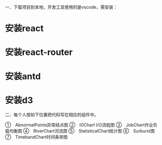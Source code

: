 
一、下载项目到本地，开发工具使用的是vscode，需安装：
# 安装react 
# 安装react-router
# 安装antd
# 安装d3
二、每个人按如下位置把代码写在相应的组件中。


①　AbnormalPoints异常结点图
②　lOChart  I/O流程图
③　JobChart作业负载均衡图
④　RiverChart河流图
⑤　StatisticalChart统计图
⑥　Surburst图
⑦　TimebandChart时间条带图

